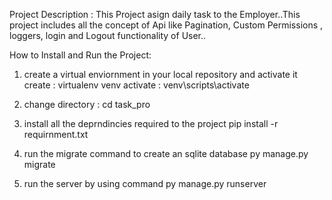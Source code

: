 Project Description : This Project asign daily task to the Employer..This project includes all the concept of Api like Pagination, Custom Permissions , loggers, login and Logout functionality of User..

How to Install and Run the Project:

1) create a virtual enviornment in your local repository and activate it create : virtualenv venv activate : venv\scripts\activate

2) change directory : cd task_pro

3) install all the deprndincies required to the project pip install -r requirnment.txt

4) run the migrate command to create an sqlite database py manage.py migrate

5) run the server by using command py manage.py runserver